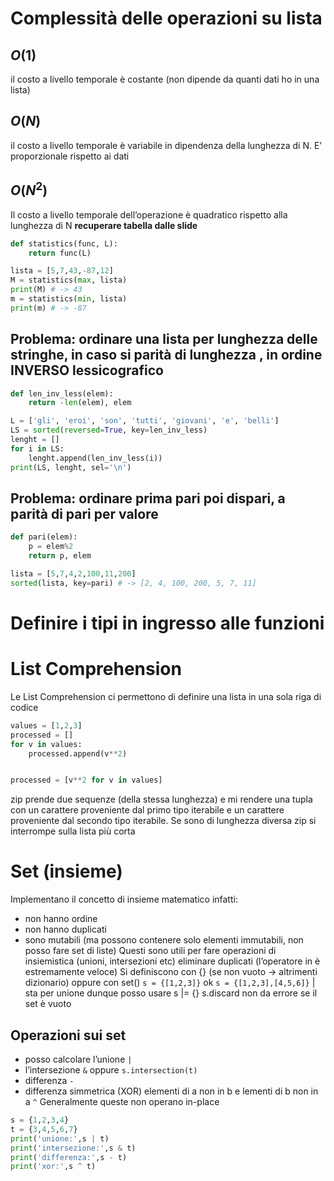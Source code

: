 # Complessità delle operazioni su lista
## $O(1)$
il costo a livello temporale è costante (non dipende da quanti dati ho in una lista)
## $O(N)$
il costo a livello temporale è variabile in dipendenza della lunghezza di N. E’ proporzionale rispetto ai dati
## $O(N^2)$
Il costo a livello temporale dell’operazione è quadratico rispetto alla lunghezza di N
**recuperare tabella dalle slide**

```python
def statistics(func, L):
	return func(L)

lista = [5,7,43,-87,12]
M = statistics(max, lista)
print(M) # -> 43
m = statistics(min, lista)
print(m) # -> -87
```

## Problema: ordinare una lista per lunghezza delle stringhe, in caso si parità di lunghezza , in ordine INVERSO lessicografico

```python
def len_inv_less(elem):
	return -len(elem), elem

L = ['gli', 'eroi', 'son', 'tutti', 'giovani', 'e', 'belli']
LS = sorted(reversed=True, key=len_inv_less)
lenght = []
for i in LS:
	lenght.append(len_inv_less(i))
print(LS, lenght, sel='\n')
```

## Problema: ordinare prima pari poi dispari, a parità di pari per valore
```python
def pari(elem):
	p = elem%2
	return p, elem

lista = [5,7,4,2,100,11,200]
sorted(lista, key=pari) # -> [2, 4, 100, 200, 5, 7, 11]
```

# Definire i tipi in ingresso alle funzioni

# List Comprehension
Le List Comprehension ci permettono di definire una lista in una sola riga di codice
```python
values = [1,2,3]
processed = []
for v in values:
	processed.append(v**2)


processed = [v**2 for v in values]
```

zip prende due sequenze (della stessa lunghezza) e mi rendere una tupla con un carattere proveniente dal primo tipo iterabile e un carattere proveniente dal secondo tipo iterabile. Se sono di lunghezza diversa zip si interrompe sulla lista più corta

# Set (insieme)
Implementano il concetto di insieme matematico infatti:
- non hanno ordine
- non hanno duplicati
- sono mutabili (ma possono contenere solo elementi immutabili, non posso fare set di liste)
Questi sono utili per fare operazioni di insiemistica (unioni, intersezioni etc) eliminare duplicati (l’operatore in è estremamente veloce)
Si definiscono con {} (se non vuoto → altrimenti dizionario) oppure con set()
`s = {[1,2,3]}` ok
`s = {[1,2,3],[4,5,6]}`
| sta per unione 
dunque posso usare s |= {}
s.discard non da errore se il set è vuoto
## Operazioni sui set
- posso calcolare l’unione `|`
- l’intersezione `&` oppure `s.intersection(t)`
- differenza `-`
- differenza simmetrica (XOR) elementi di a non in b e lementi di b non in a `^`
Generalmente queste non operano in-place

```python
s = {1,2,3,4}
t = {3,4,5,6,7}
print('unione:',s | t)
print('intersezione:',s & t)
print('differenza:',s - t)
print('xor:',s ^ t)
```

